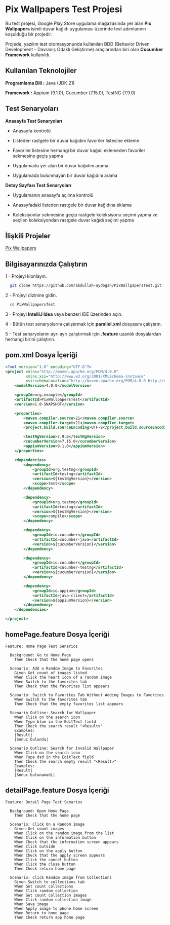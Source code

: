 
# Pix Wallpapers Test Projesi

Bu test projesi, Google Play Store uygulama mağazasında yer alan **Pix Wallpapers** isimli duvar kağıdı uygulaması üzerinde test adımlarının koşulduğu bir projedir.

Projede, yazılım test otomasyonunda kullanılan BDD (Behavior Driven Development - Davranış Odaklı Geliştirme) araçlarından biri olan **Cucumber Framework** kullanıldı.
## Kullanılan Teknolojiler

**Programlama Dili :** Java (JDK 21)

**Framework :** Appium (9.1.0), Cucumber (7.15.0), TestNG (7.9.0)
## Test Senaryoları

**Anasayfa Test Senaryoları**

- Anasayfa kontrolü

- Listeden rastgele bir duvar kağıdını favoriler listesine ekleme

- Favoriler listesine herhangi bir duvar kağıdı eklemeden favoriler sekmesine geçiş yapma

- Uygulamada yer alan bir duvar kağıdını arama

- Uygulamada bulunmayan bir duvar kağıdını arama



**Detay Sayfası Test Senaryoları**

- Uygulamanın anasayfa açılma kontrolü

- Anasayfadaki listeden rastgele bir duvar kağıdına tıklama

- Koleksiyonlar sekmesine geçip rastgele koleksiyonu seçimi yapma ve seçilen koleksiyondan rastgele duvar kağıdı seçimi yapma
## İlişkili Projeler

[Pix Wallpapers](https://github.com/pashapuma/Wallpapers_app)
## Bilgisayarınızda Çalıştırın

1 - Projeyi klonlayın.

```bash
  git clone https://github.com/abdullah-aydogan/PixWallpapersTest.git
```

2 - Projeyi dizinine gidin.

```bash
  cd PixWallpapersTest
```

3 - Projeyi **IntelliJ Idea** veya benzeri IDE üzerinden açın.

4 - Bütün test senaryolarını çalıştırmak için **parallel.xml** dosyasını çalıştırın.

5 - Test senaryolarını ayrı ayrı çalıştırmak için **.feature** uzantılı dosyalardan herhangi birini çalıştırın.
## pom.xml Dosya İçeriği

```xml
<?xml version="1.0" encoding="UTF-8"?>
<project xmlns="http://maven.apache.org/POM/4.0.0"
         xmlns:xsi="http://www.w3.org/2001/XMLSchema-instance"
         xsi:schemaLocation="http://maven.apache.org/POM/4.0.0 http://maven.apache.org/xsd/maven-4.0.0.xsd">
    <modelVersion>4.0.0</modelVersion>

    <groupId>org.example</groupId>
    <artifactId>PixWallpapersTest</artifactId>
    <version>1.0-SNAPSHOT</version>

    <properties>
        <maven.compiler.source>21</maven.compiler.source>
        <maven.compiler.target>21</maven.compiler.target>
        <project.build.sourceEncoding>UTF-8</project.build.sourceEncoding>

        <testNgVersion>7.9.0</testNgVersion>
        <cucumberVersion>7.15.0</cucumberVersion>
        <appiumVersion>9.1.0</appiumVersion>
    </properties>

    <dependencies>
        <dependency>
            <groupId>org.testng</groupId>
            <artifactId>testng</artifactId>
            <version>${testNgVersion}</version>
            <scope>test</scope>
        </dependency>

        <dependency>
            <groupId>org.testng</groupId>
            <artifactId>testng</artifactId>
            <version>${testNgVersion}</version>
            <scope>compile</scope>
        </dependency>

        <dependency>
            <groupId>io.cucumber</groupId>
            <artifactId>cucumber-java</artifactId>
            <version>${cucumberVersion}</version>
        </dependency>

        <dependency>
            <groupId>io.cucumber</groupId>
            <artifactId>cucumber-testng</artifactId>
            <version>${cucumberVersion}</version>
        </dependency>

        <dependency>
            <groupId>io.appium</groupId>
            <artifactId>java-client</artifactId>
            <version>${appiumVersion}</version>
        </dependency>
    </dependencies>

</project>
```


## homePage.feature Dosya İçeriği

```.feature
Feature: Home Page Test Senarios

  Background: Go to Home Page
    Then Check that the home page opens

  Scenario: Add a Random Image to Favorites
    Given Get count of images listed
    When Click the heart icon of a random image
    When Switch to the favorites tab
    Then Check that the favorites list appears

  Scenario: Switch to Favorites Tab Without Adding Images to Favorites
    When Switch to the favorites tab
    Then Check that the empty favorites list appears

  Scenario Outline: Search for Wallpaper
    When Click on the search icon
    When Type blue in the EditText field
    Then Check the search result "<Result>"
    Examples:
    |Result|
    |Sonuc bulundu|

  Scenario Outline: Search for Invalid Wallpaper
    When Click on the search icon
    When Type dsd in the EditText field
    Then Check the search empty result "<Result>"
    Examples:
    |Result|
    |Sonuc bulunamadi|
```

## detailPage.feature Dosya İçeriği

```.feature
Feature: Detail Page Test Senarios

  Background: Open Home Page
    Then Check that the home page

  Scenario: Click On a Random Image
    Given Get count images
    When Click on the random image from the list
    When Click on the information button
    When Check that the information screen appears
    When Click outside
    When Click on the apply button
    When Check that the apply screen appears
    When Click the cancel button
    When Click the close button
    Then Check return home page

  Scenario: Click Random Image from Collections
    Given Switch to collections tab
    When Get count collections
    When Click random collection
    When Get count collection images
    When Click random collection image
    When Save image
    When Apply image to phone home screen
    When Return to home page
    Then Check return app home page
```